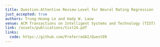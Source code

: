 ```yaml
---
title: Question-Attentive Review-Level for Neural Rating Regression
just_accepted: true
authors: Trung-Hoang Le and Hady W. Lauw
venue: ACM Transactions on Intelligent Systems and Technology (TIST)
link: /assets/publications/tist24.pdf
links:
  code: https://github.com/PreferredAI/QuestER
---
```

